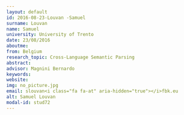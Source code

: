 ```yaml
---
layout: default 
id: 2016-08-23-Louvan -Samuel
surname: Louvan 
name: Samuel
university: University of Trento
date: 23/08/2016
aboutme: 
from: Belgium
research_topic: Cross-Language Semantic Parsing 
abstract: 
advisor: Magnini Bernardo
keywords: 
website: 
img: no_picture.jpg
email: slouvan<i class="fa fa-at" aria-hidden="true"></i>fbk.eu
alt: Samuel Louvan 
modal-id: stud72
---
```

